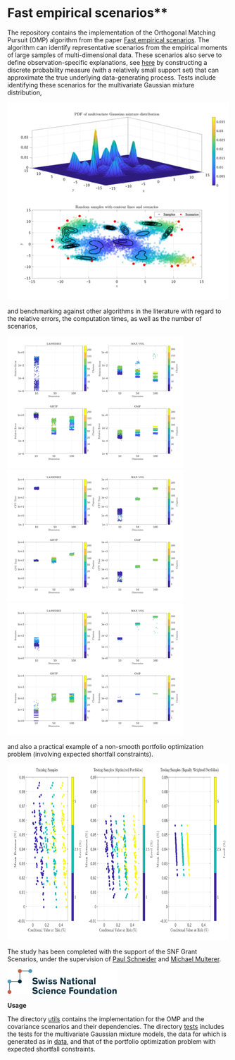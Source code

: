 # Fast empirical scenarios**

The repository contains the implementation of the Orthogonal Matching Pursuit (OMP) algorithm from the paper [Fast empirical scenarios](https://arxiv.org/abs/2307.03927). The algorithm can identify representative scenarios from the empirical moments of large samples of multi-dimensional data. These scenarios also serve to define observation-specific explanations, see [here](https://arxiv.org/abs/2404.08747) by constructing a discrete probability measure (with a relatively small support set) that can approximate the true underlying data-generating process. Tests include identifying these scenarios for the multivariate Gaussian mixture distribution,

<img src="assets/img/contour.png" alt="drawing" width="600"/>

and benchmarking against other algorithms in the literature with regard to the relative errors, the computation times, as well as the number of scenarios,

<p float="left">
  <img src="assets/img/comparison_errors.png" width="400" />
  <img src="assets/img/comparison_time.png" width="400" /> 
  <img src="assets/img/comparison_scenarios.png" width="400" />
</p>

and also a practical example of a non-smooth portfolio optimization problem (involving expected shortfall constraints). 

<img src="assets/img/plot_CVaR.png" alt="drawing" height="400"/>

The study has been completed with the support of the SNF Grant Scenarios, under the supervision of [Paul Schneider](https://sites.google.com/view/paul-schneider) and [Michael Multerer](https://muchip.github.io/).

<img src="assets/img/SNF_logo.png" alt="drawing" width="250"/>

**Usage**

The directory [utils](utils) contains the implementation for the OMP and the covariance scenarios and their dependencies. The directory [tests](tests) includes the tests for the multivariate Gaussian mixture models, the data for which is generated as in [data](data/data.m), and that of the portfolio optimization problem with expected shortfall constraints.
